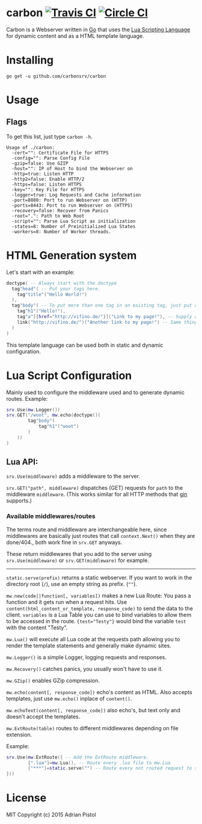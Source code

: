 # carbon [![Travis CI](https://travis-ci.org/carbonsrv/carbon.svg?branch=master)](https://travis-ci.org/carbonsrv/carbon) [![Circle CI](https://circleci.com/gh/carbonsrv/carbon.svg?style=shield)](https://circleci.com/gh/carbonsrv/carbon)

Carbon is a Webserver written in [Go](https://golang.org) that uses the [Lua Scripting Language](http://www.lua.org/) for dynamic content and as a HTML template language.

# Installing
`go get -u github.com/carbonsrv/carbon`

# Usage
## Flags
To get this list, just type `carbon -h`.

    Usage of ./carbon:
      -cert="": Certificate File for HTTPS
      -config="": Parse Config File
      -gzip=false: Use GZIP
      -host="": IP of Host to bind the Webserver on
      -http=true: Listen HTTP
      -http2=false: Enable HTTP/2
      -https=false: Listen HTTPS
      -key="": Key File for HTTPS
      -logger=true: Log Requests and Cache information
      -port=8080: Port to run Webserver on (HTTP)
      -ports=8443: Port to run Webserver on (HTTPS)
      -recovery=false: Recover from Panics
      -root=".": Path to Web Root
      -script="": Parse Lua Script as initialization
      -states=8: Number of Preinitialized Lua States
      -workers=8: Number of Worker threads.


# HTML Generation system

Let's start with an example:
```lua
doctype( -- Always start with the doctype
  tag"head"( -- Put your tags here.
    tag"title"("Hello World!")
  ),
  tag"body"( -- To put more than one tag in an existing tag, just put a comma after the inside tag and write your other tag after that.
    tag"h1"("Hello!"),
    tag"a"[{href="http://vifino.de/"}]("Link to my page!"), -- Supply arguments like that.
    link("http://vifino.de/")("Another link to my page!") -- Same thing as above, with a small helper function.
  )
)
```
This template language can be used both in static and dynamic configuration.

# Lua Script Configuration
Mainly used to configure the middleware used and to generate dynamic routes.
Example:
``` lua
srv.Use(mw.Logger())
srv.GET("/woot", mw.echo(doctype()(
        tag"body"(
            tag"h1"("woot")
        )
    ))
)
```

## Lua API:

`srv.Use(middleware)` adds a middleware to the server.

`srv.GET("path", middleware)` dispatches (GET) requests for `path` to the middleware `middleware`. (This works similar for all HTTP methods that [gin](https://github.com/gin-gonic/gin) supports.)

### Available middlewares/routes
The terms route and middleware are interchangeable here, since middlewares are basically just routes that call `context.Next()` when they are done/404., both work fine in `srv.GET` anyways.

These return middlewares that you add to the server using `srv.Use(middleware)` or `srv.GET(middleware)` for example.

___

`static.serve(prefix)` returns a static webserver. If you want to work in the directory root (`/`), use an empty string as prefix. (`""`).

`mw.new(code||function[, variables])` makes a new Lua Route: You pass a function and it gets run when a request hits. Use `content(html_content_or_template, response_code)` to send the data to the client. `variables` is a Lua Table you can use to bind variables to allow them to be accessed in the route. `{test="Testy"}` would bind the variable `test` with the content "Testy".

`mw.Lua()` will execute all Lua code at the requests path allowing you to render the template statements and generally make dynamic sites.

`mw.Logger()` is a simple Logger, logging requests and responses.

`mw.Recovery()` catches panics, you usually won't have to use it.

`mw.GZip()` enables GZip compression.

`mw.echo(content[, response_code])` echo's content as HTML. Also accepts templates, just use `mw.echo()` inplace of `content()`.

`mw.echoText(content[, response_code])` also echo's, but text only and doesn't accept the templates.

`mw.ExtRoute(table)` routes to different middlewares depending on file extension.

Example:
```lua
srv.Use(mw.ExtRoute({ -- Add the ExtRoute middleware.
        [".lua"]=mw.Lua(), -- Route every .lua file to mw.Lua
        ["***"]=static.serve("") -- Route every not routed request to static.serve
}))
```

# License
MIT
Copyright (c) 2015 Adrian Pistol
